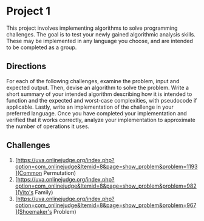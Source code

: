Project 1
=========

This project involves implementing algorithms to solve programming
challenges. The goal is to test your newly gained algorithmic analysis
skills. These may be implemented in any language you choose, and are
intended to be completed as a group.

Directions
----------

For each of the following challenges, examine the problem, input and
expected output. Then, devise an algorithm to solve the problem. Write
a short summary of your intended algorithm describing how it is
intended to function and the expected and worst-case complexities,
with pseudocode if applicable. Lastly, write an implementation of the
challenge in your preferred language. Once you have completed your
implementation and verified that it works correctly, analyze your
implementation to approximate the number of operations it uses.

Challenges
----------
1. [https://uva.onlinejudge.org/index.php?option=com_onlinejudge&Itemid=8&page=show_problem&problem=1193](Common Permutation)
2. [https://uva.onlinejudge.org/index.php?option=com_onlinejudge&Itemid=8&page=show_problem&problem=982](Vito's Family)
3. [https://uva.onlinejudge.org/index.php?option=com_onlinejudge&Itemid=8&page=show_problem&problem=967](Shoemaker's Problem)
